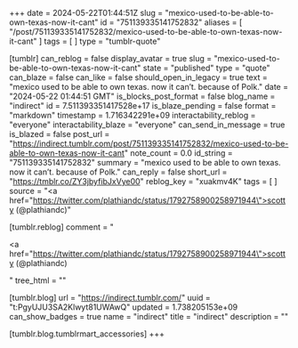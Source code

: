 +++
date = 2024-05-22T01:44:51Z
slug = "mexico-used-to-be-able-to-own-texas-now-it-cant"
id = "751139335141752832"
aliases = [ "/post/751139335141752832/mexico-used-to-be-able-to-own-texas-now-it-cant" ]
tags = [ ]
type = "tumblr-quote"

[tumblr]
can_reblog = false
display_avatar = true
slug = "mexico-used-to-be-able-to-own-texas-now-it-cant"
state = "published"
type = "quote"
can_blaze = false
can_like = false
should_open_in_legacy = true
text = "mexico used to be able to own texas. now it can’t. because of Polk."
date = "2024-05-22 01:44:51 GMT"
is_blocks_post_format = false
blog_name = "indirect"
id = 7.511393351417528e+17
is_blaze_pending = false
format = "markdown"
timestamp = 1.716342291e+09
interactability_reblog = "everyone"
interactability_blaze = "everyone"
can_send_in_message = true
is_blazed = false
post_url = "https://indirect.tumblr.com/post/751139335141752832/mexico-used-to-be-able-to-own-texas-now-it-cant"
note_count = 0.0
id_string = "751139335141752832"
summary = "mexico used to be able to own texas. now it can’t. because of Polk."
can_reply = false
short_url = "https://tmblr.co/ZY3jbyfibJxVye00"
reblog_key = "xuakmv4K"
tags = [ ]
source = "<a href=\"https://twitter.com/plathiandc/status/1792758900258971944\">scotty (@plathiandc)</a>"

[tumblr.reblog]
comment = "<p><a href=\"https://twitter.com/plathiandc/status/1792758900258971944\">scotty (@plathiandc)</a></p>"
tree_html = ""

[tumblr.blog]
url = "https://indirect.tumblr.com/"
uuid = "t:PgyUJU3SA2Klwyt81UWAwQ"
updated = 1.738205153e+09
can_show_badges = true
name = "indirect"
title = "indirect"
description = ""

[tumblr.blog.tumblrmart_accessories]
+++
